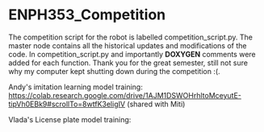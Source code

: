 # ENPH353_Competition

The competition script for the robot is labelled competition_script.py.  The master node contains all the historical updates and modifications of the code.  In competition_script.py and importantly **DOXYGEN** comments were added for each function.  Thank you for the great semester, still not sure why my computer kept shutting down during the competition :(.

Andy's imitation learning model training:  https://colab.research.google.com/drive/1AJM1DSWOHrhltoMceyutE-tipVh0EBk9#scrollTo=8wtfK3eligIV
(shared with Miti)

Vlada's License plate model training: 
